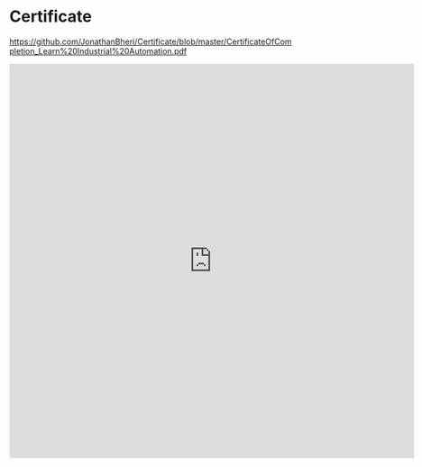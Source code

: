 # Certificate
https://github.com/JonathanBheri/Certificate/blob/master/CertificateOfCompletion_Learn%20Industrial%20Automation.pdf

<object data="https://github.com/JonathanBheri/Certificate/blob/master/CertificateOfCompletion_Learn%20Industrial%20Automation.pdf" type="application/pdf" width="700px" height="700px">
<iframe src="http://docs.google.com/gview?url=https://github.com/JonathanBheri/Certificate/blob/master/CertificateOfCompletion_Learn%20Industrial%20Automation.pdf&embedded=true" style="width:718px; height:700px;" frameborder="0"></iframe>
</object>

